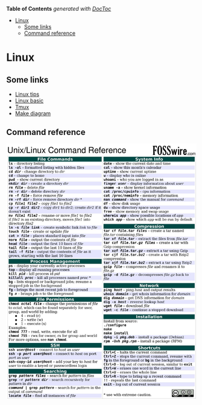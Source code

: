 <!-- START doctoc generated TOC please keep comment here to allow auto update -->
<!-- DON'T EDIT THIS SECTION, INSTEAD RE-RUN doctoc TO UPDATE -->
**Table of Contents**  *generated with [DocToc](https://github.com/thlorenz/doctoc)*

- [Linux](#linux)
  - [Some links](#some-links)
  - [Command reference](#command-reference)

<!-- END doctoc generated TOC please keep comment here to allow auto update -->


# Linux

## Some links

- [Linux tips](./linux-tips-commands.md)
- [Linux basic](./linux-basic-commands.md)
- [Tmux](./tmux/README.md)
- [Make diagram](./make_diagram/graphviz-commands.md)

## Command reference

![Suport material](./suport_material/comandes%20shell.jpg)